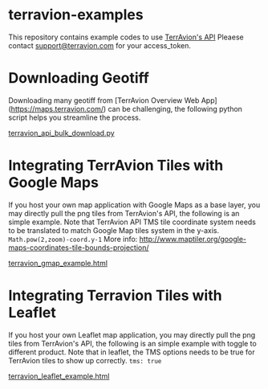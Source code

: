 # terravion-examples

This repository contains example codes to use [TerrAvion's API](http://docs.terravionv1.apiary.io/#)
Pleaese contact support@terravion.com for your access_token.

Downloading Geotiff 
====================
Downloading many geotiff from [TerrAvion Overview Web App] (https://maps.terravion.com/) can be challenging, the following python script helps you streamline the process.

[terravion_api_bulk_download.py](https://github.com/terravion/terravion-examples/blob/master/terravion_api_bulk_download.py)

Integrating TerrAvion Tiles with Google Maps 
====================
If you host your own map application with Google Maps as a base layer, you may directly pull the png tiles from TerrAvion's API, the following is an simple example. Note that TerrAvion API TMS tile coordinate system needs to be translated to match Google Map tiles system in the y-axis. `Math.pow(2,zoom)-coord.y-1` More info: http://www.maptiler.org/google-maps-coordinates-tile-bounds-projection/

[terravion_gmap_example.html](https://github.com/terravion/terravion-examples/blob/master/terravion_gmap_example.html)

Integrating Terravion Tiles with Leaflet 
====================
If you host your own Leaflet map application, you may directly pull the png tiles from TerrAvion's API, the following is an simple example with toggle to different product. Note that in leaflet, the TMS options needs to be true for TerrAvion tiles to show up correctly. `tms: true`

[terravion_leaflet_example.html](https://github.com/terravion/terravion-examples/blob/master/terravion_leaflet_example.html)
